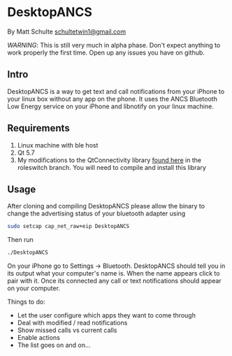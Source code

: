 # DesktopANCS
By Matt Schulte
schultetwin1@gmail.com

_WARNING_: This is still very much in alpha phase. Don't expect anything to
work properly the first time. Open up any issues you have on github.

## Intro
DesktopANCS is a way to get text and call notifications from your iPhone to
your linux box without any app on the phone.  It uses the ANCS Bluetooth Low
Energy service on your iPhone and libnotify on your linux machine. 

## Requirements
1. Linux machine with ble host
2. Qt 5.7
3. My modifications to the QtConnectivity library
   [found here](https://github.com/schultetwin1/qtconnectivity/)
   in the roleswitch branch. You will need to compile and install this library

## Usage
After cloning and compiling DesktopANCS please allow the binary to change the
advertising status of your bluetooth adapter using

```bash
sudo setcap cap_net_raw+eip DesktopANCS
```

Then run
```bash
./DesktopANCS
```

On your iPhone go to Settings -> Bluetooth. DesktopANCS should tell you in its
output what your computer's name is. When the name appears click to pair with
it. Once its connected any call or text notifications should appear on your
computer.

Things to do:
* Let the user configure which apps they want to come through
* Deal with modified / read notifications
* Show missed calls vs current calls
* Enable actions
* The list goes on and on...

